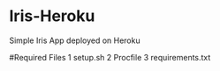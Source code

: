 # Iris-Heroku
Simple Iris App deployed on Heroku

#Required Files
1 setup.sh
2 Procfile
3 requirements.txt
